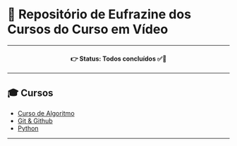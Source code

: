 # 👾 Repositório de Eufrazine dos Cursos do Curso em Vídeo

<hr>

<h4 align='center'>
👉 Status: Todos concluídos ✅🎉
</h4>

<hr>

## 🎓 Cursos
* [Curso de Algoritmo](https://github.com/Eufrazine/Projects/tree/main/CursoEmVideo/CursoAlgoritmo)
* [Git & Github](https://github.com/Eufrazine/Projects/tree/main/CursoEmVideo/CursoGit%26GitHub)
* [Python](https://github.com/Eufrazine/Projects/tree/main/CursoEmVideo/CursoPython)

<hr>